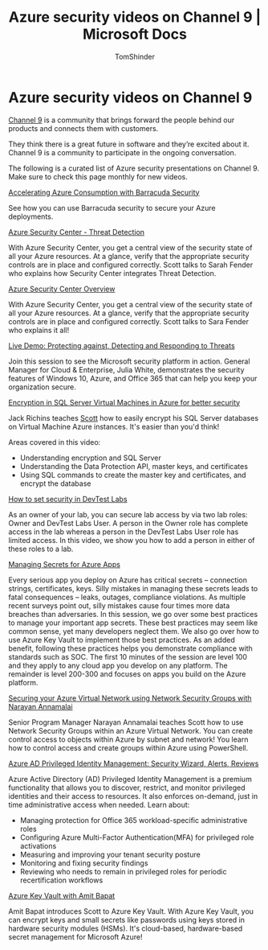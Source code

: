 ﻿---
title: Azure security videos on Channel 9 | Microsoft Docs
description: The article provides a curated list of Azure security presentations on Channel 9. Channel 9 is a community that connects the people who use our products with the people behind our products.
services: security
documentationcenter: na
author: TomShinder
manager: MBaldwin
editor: TomSh

ms.assetid: 9e5e14aa-11d7-4242-8b7e-49fd0e79817a
ms.service: security
ms.devlang: na
ms.topic: article
ms.tgt_pltfrm: na
ms.workload: na
ms.date: 08/09/2016
ms.author: terrylan

---
# Azure security videos on Channel 9
[Channel 9](https://channel9.msdn.com/) is a community that brings forward the people behind our products and connects them with customers.

They think there is a great future in software and they’re excited about it. Channel 9 is a community to participate in the ongoing conversation.

The following is a curated list of Azure security presentations on Channel 9. Make sure to check this page monthly for new videos.

[Accelerating Azure Consumption with Barracuda Security](https://channel9.msdn.com/events/Microsoft-Azure-Marketplace-ISV-Solutions-Webinar-Series/Webinar-1-Accelerating-Azure-Consumption-with-Barracuda-Security/Webinar-1-Accelerating-Azure-Consumption-with-Barracuda-Security)

See how you can use Barracuda security to secure your Azure deployments.

[Azure Security Center - Threat Detection](https://channel9.msdn.com/Shows/Azure-Friday/Azure-Security-Center-Threat-Detection)

With Azure Security Center, you get a central view of the security state of all your Azure resources. At a glance, verify that the appropriate security controls are in place and configured correctly. Scott talks to Sarah Fender who explains how Security Center integrates Threat Detection.

[Azure Security Center Overview](https://channel9.msdn.com/Shows/Azure-Friday/Azure-Security-Center-Overview)

With Azure Security Center, you get a central view of the security state of all your Azure resources. At a glance, verify that the appropriate security controls are in place and configured correctly. Scott talks to Sara Fender who explains it all!

[Live Demo: Protecting against, Detecting and Responding to Threats](https://channel9.msdn.com/events/Virtual-Security-Summit/Virtual-Security-Summit-2016/Live-Demo-Protecting-against-Detecting-and-Responding-to-Threats)

Join this session to see the Microsoft security platform in action. General Manager for Cloud & Enterprise, Julia White, demonstrates the security features of Windows 10, Azure, and Office 365 that can help you keep your organization secure.

[Encryption in SQL Server Virtual Machines in Azure for better security](https://channel9.msdn.com/Shows/Azure-Friday/Encryption-in-SQL-Azure-for-better-security)

Jack Richins teaches [Scott](https://channel9.msdn.com/Niners/Glucose) how to easily encrypt his SQL Server databases on Virtual Machine Azure instances. It's easier than you'd think!

Areas covered in this video:

* Understanding encryption and SQL Server
* Understanding the Data Protection API, master keys, and certificates
* Using SQL commands to create the master key and certificates, and encrypt the database

[How to set security in DevTest Labs](https://channel9.msdn.com/Blogs/Windows-Azure/How-to-set-security-in-your-DevTest-Lab)

As an owner of your lab, you can secure lab access by via two lab roles: Owner and DevTest Labs User. A person in the Owner role has complete access in the lab whereas a person in the DevTest Labs User role has limited access. In this video, we show you how to add a person in either of these roles to a lab.

[Managing Secrets for Azure Apps](https://channel9.msdn.com/events/Build/2016/P456)

Every serious app you deploy on Azure has critical secrets – connection strings, certificates, keys. Silly mistakes in managing these secrets leads to fatal consequences – leaks, outages, compliance violations. As multiple recent surveys point out, silly mistakes cause four times more data breaches than adversaries. In this session, we go over some best practices to manage your important app secrets. These best practices may seem like common sense, yet many developers neglect them. We also go over how to use Azure Key Vault to implement those best practices. As an added benefit, following these practices helps you demonstrate compliance with standards such as SOC. The first 10 minutes of the session are level 100 and they apply to any cloud app you develop on any platform. The remainder is level 200-300 and focuses on apps you build on the Azure platform.

[Securing your Azure Virtual Network using Network Security Groups with Narayan Annamalai](https://channel9.msdn.com/Shows/Azure-Friday/Sucruing-your-Azure-Virtual-Network-using-Network-ACLs-with-Narayan-Annamalai)

Senior Program Manager Narayan Annamalai teaches Scott how to use Network Security Groups within an Azure Virtual Network. You can create control access to objects within Azure by subnet and network! You learn how to control access and create groups within Azure using PowerShell.

[Azure AD Privileged Identity Management: Security Wizard, Alerts, Reviews](https://channel9.msdn.com/Series/Azure-Active-Directory-Videos-Demos/Azure-AD-Privileged-Identity-Management-Security-Wizard-Alerts-Reviews)

Azure Active Directory (AD) Privileged Identity Management is a premium functionality that allows you to discover, restrict, and monitor privileged identities and their access to resources. It also enforces on-demand, just in time administrative access when needed. Learn about:

* Managing protection for Office 365 workload-specific administrative roles
* Configuring Azure Multi-Factor Authentication(MFA) for privileged role activations
* Measuring and improving your tenant security posture
* Monitoring and fixing security findings
* Reviewing who needs to remain in privileged roles for periodic recertification workflows

[Azure Key Vault with Amit Bapat](https://channel9.msdn.com/Shows/Azure-Friday/Azure-Key-Vault-with-Amit-Bapat)

Amit Bapat introduces Scott to Azure Key Vault. With Azure Key Vault, you can encrypt keys and small secrets like passwords using keys stored in hardware security modules (HSMs). It's cloud-based, hardware-based secret management for Microsoft Azure!

